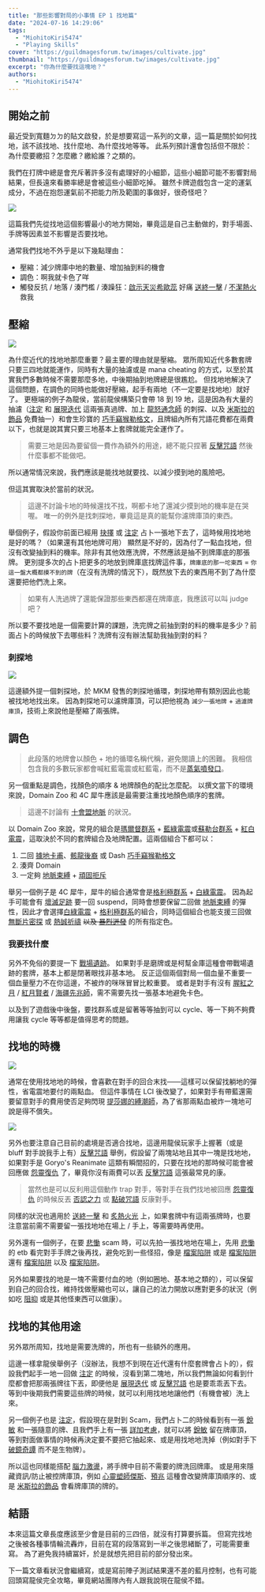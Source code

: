 ```yaml
---
title: "那些影響對局的小事情 EP 1 找地篇"
date: "2024-07-16 14:29:06"
tags:
  - "MiohitoKiri5474"
  - "Playing Skills"
cover: "https://guildmagesforum.tw/images/cultivate.jpg"
thumbnail: "https://guildmagesforum.tw/images/cultivate.jpg"
excerpt: "你為什麼要找這塊地？"
authors:
  - "MiohitoKiri5474"
---
```


## 開始之前

最近受到寬麵ㄉㄉ的貼文啟發，於是想要寫這一系列的文章，這一篇是關於如何找地，該不該找地、找什麼地、為什麼找地等等。
此系列預計還會包括但不限於：為什麼要繳招？怎麼繳？繳給誰？之類的。

我們在打牌中總是會充斥著許多沒有處理好的小細節，這些小細節可能不影響對局結果，但長遠來看勝率總是會被這些小細節吃掉。
雖然卡牌遊戲包含一定的運氣成分，不過在抱怨運氣前不把能力所及範圍的事做好，很奇怪吧？

![](/images/fetch-lands.jpg)

這篇我們先從找地這個影響最小的地方開始，畢竟這是自己主動做的，對手場面、手牌等因素並不影響是否要找地。

通常我們找地不外乎是以下幾點理由：

- 壓縮：減少牌庫中地的數量、增加抽到料的機會
- 調色：啊我就卡色了咩
- 觸發反抗 / 地落 / 湊門檻 / 湊躁狂：[啟示天災希歐蕊](https://scryfall.com/card/dmu/107/sheoldred-the-apocalypse) 好痛 [送終一擊](https://scryfall.com/card/2xm/93/fatal-push) / [不潔熱火](https://scryfall.com/card/otc/182/unholy-heat) 救我

## 壓縮

![](https://guildmagesforum.tw/images/memes/where-is-my-land.jpg)

為什麼近代的找地地那麼重要？最主要的理由就是壓縮。
眾所周知近代多數套牌只要三四地就能運作，同時有大量的抽濾或是 mana cheating 的方式，以至於其實我們多數時候不需要那麼多地，中後期抽到地牌總是很尷尬。
但找地地解決了這個問題，在調色的同時也能做好壓縮，起手有兩地（不一定要是找地地）就好了。
更極端的例子為龍侯，當前龍侯構築只會帶 18 到 19 地，這是因為有大量的抽濾（[注定](https://scryfall.com/card/otc/107/preordain) 和 [展現迭代](https://scryfall.com/card/otc/224/expressive-iteration) 這兩張真過牌、加上 [龍怒通念師](https://scryfall.com/card/mh2/121/dragons-rage-channeler) 的刺探、以及 [米斯拉的飾品](https://scryfall.com/card/2xm/274/mishras-bauble) 免費抽一）和會生珍寶的 [巧手竊猴勒格文](https://scryfall.com/card/mh2/138/ragavan-nimble-pilferer)，且牌組內所有咒語花費都在兩費以下，也就是說其實只要三地基本上套牌就能完全運作了。

> 需要三地是因為要留個一費作為額外的用途，總不能只捏著 [反擊咒語](https://scryfall.com/card/cmm/81/counterspell) 然後什麼事都不能做吧。

所以通常情況來說，我們應該是能找地就要找、以減少摸到地的風險吧。

但這其實取決於當前的狀況。

> 這邊不討論卡地的時候還找不找，啊都卡地了還減少摸到地的機率是在哭喔。
> 唯一的例外是找刺探地，畢竟這是真的能幫你濾牌庫頂的東西。

舉個例子，假設你前面已經用 [抉擇](https://scryfall.com/card/otc/104/opt) 或 [注定](https://scryfall.com/card/otc/107/preordain) 占卜一張地下去了，這時候用找地地是好的嗎？（如果還有其他地牌可用）
顯然是不好的，因為付了一點血找地，但沒有改變抽到料的機率。除非有其他效應洗牌，不然應該是抽不到牌庫底的那張牌。
更別提多次的占卜把更多的地放到牌庫底找牌這件事，`牌庫底的那一坨東西` = `你這一盤大概都摸不到的牌`（在沒有洗牌的情況下），既然放下去的東西用不到了為什麼還要把他們洗上來。

> 如果有人洗過牌了還能保證那些東西都還在牌庫底，我應該可以叫 judge 吧？

所以要不要找地是一個需要計算的課題，洗完牌之前抽到對的料的機率是多少？前面占卜的時候放下去哪些料？洗牌有沒有辦法幫助我抽到對的料？

### 刺探地

![](https://assetsio.gnwcdn.com/mtg-murders-at-karlov-manor-cards-surveil-lands.png?width=1200&height=1200&fit=bounds&quality=70&format=jpg&auto=webp)

這邊額外提一個刺探地，於 MKM 發售的刺探地循環，刺探地帶有類別因此也能被找地地找出來。
因為刺探地可以濾牌庫頂，可以把他視為 `減少一張地牌` + `過濾牌庫頂`，技術上來說他是壓縮了兩張牌。

## 調色

> 此段落的地牌會以顏色 + 地的循環名稱代稱，避免閱讀上的困難。
> 我相信包含我的多數玩家都會喊紅藍電震或紅藍電，而不是[蒸氣噴發口](https://scryfall.com/card/rvr/288/steam-vents)。

另一個重點是調色，找顏色的順序 & 地牌顏色的配比怎麼配。
以撰文當下的環境來說，Domain Zoo 和 4C 犀牛應該是最需要注重找地顏色順序的套牌。

> 這邊不討論有 [十會盟地脈](https://scryfall.com/card/mkm/217/leyline-of-the-guildpact) 的狀況。

以 Domain Zoo 來說，常見的組合是[瑪爾督群系](https://scryfall.com/card/iko/253/savai-triome) + [藍綠電震](https://scryfall.com/card/rvr/275/breeding-pool)或[蘇勒台群系](https://scryfall.com/card/iko/259/zagoth-triome) + [紅白電震](https://scryfall.com/card/rvr/285/sacred-foundry)，這取決於不同的套牌組合及地牌配置。這兩個組合下都可以：

1. 二回 [據地卡甫](https://scryfall.com/card/mh2/216/territorial-kavu)、[骸龍後裔](https://scryfall.com/card/mh2/234/scion-of-draco) 或 Dash [巧手竊猴勒格文](https://scryfall.com/card/mh2/138/ragavan-nimble-pilferer)
2. 湊齊 Domain
3. 一定夠 [地脈束縛](https://scryfall.com/card/dmu/24/leyline-binding) + [頑固拒斥](https://scryfall.com/card/ktk/56/stubborn-denial)

舉另一個例子是 4C 犀牛，犀牛的組合通常會是[格利極群系](https://scryfall.com/card/snc/260/xanders-lounge) + [白綠電震](https://scryfall.com/card/rvr/290/temple-garden)。
因為起手可能會有 [壞滅足跡](https://scryfall.com/card/mh1/160/crashing-footfalls) 要一回 suspend，同時會想要保留二回做 [地脈束縛](https://scryfall.com/card/dmu/24/leyline-binding) 的彈性，因此才會選擇[白綠電震](https://scryfall.com/card/rvr/290/temple-garden) + [格利極群系](https://scryfall.com/card/snc/260/xanders-lounge)的組合，同時這個組合也能支援三回做 [無斷片密探](https://scryfall.com/card/mh2/292/shardless-agent) 或 [熱誠祈禱](https://scryfall.com/card/arb/1/ardent-plea) ~~以及 [暴烈迸發](https://scryfall.com/card/arb/63/violent-outburst)~~ 的所有指定色。

### 我要找什麼

另外不免俗的要提一下 [戰場遺跡](https://scryfall.com/card/moc/400/field-of-ruin)。
如果對手是磨牌或是柯幫金庫這種會帶戰場遺跡的套牌，基本上都是閉著眼找非基本地。
反正這個兩個對局一個血量不重要一個血量壓力不在你這邊，不被炸的咪咪冒冒比較重要。
或者是對手有沒有 [腥紅之月](https://scryfall.com/card/2xm/118/blood-moon) / [紅月賢者](https://scryfall.com/card/tsr/175/magus-of-the-moon) / [海疆先兆師](https://scryfall.com/card/mh3/63/harbinger-of-the-seas)，需不需要先找一張基本地避免卡色。

以及到了遊戲後中後盤，要找群系或是留著等等抽到可以 cycle、等一下夠不夠費用讓我 cycle 等等都是值得思考的問題。

## 找地的時機

![](https://guildmagesforum.tw/images/memes/tishanas-tidebinder-is-stone-rain.png)

通常在使用找地地的時候，會喜歡在對手的回合末找——這樣可以保留找躺地的彈性，省電震地要付的兩點血。
但這件事情在 LCI 後改變了，如果對手有帶藍還需要留意對手的費用使否足夠閃現 [提莎娜的縛潮師](https://scryfall.com/card/lci/81/tishanas-tidebinder)，為了省那兩點血被炸一塊地可說是得不償失。

![](https://guildmagesforum.tw/images/memes/counterspell-meme.jpg)

另外也要注意自己目前的處境是否適合找地，這邊用龍侯玩家手上握著（或是 bluff 對手說我手上有）[反擊咒語](https://scryfall.com/card/cmm/81/counterspell) 舉例，假設留了兩塊站地且其中一塊是找地地，如果對手是 Goryo's Reanimate 這類有瞬間招的，只要在找地的那時候可能會被回應做 [怨靈復仇](https://scryfall.com/card/uma/99/goryos-vengeance) 了，畢竟你沒有兩費可以丟 [反擊咒語](https://scryfall.com/card/cmm/81/counterspell) 這張最常見的康。

> 當然也是可以反利用這個動作 trap 對手，等對手在我們找地被回應 [怨靈復仇](https://scryfall.com/card/uma/99/goryos-vengeance) 的時候反丟 [否認之力](https://scryfall.com/card/2x2/50/force-of-negation) 或 [點破咒語](https://scryfall.com/card/2x2/63/spell-pierce) 反康對手。

同樣的狀況也適用於 [送終一擊](https://scryfall.com/card/2xm/93/fatal-push) 和 [炙熱火光](https://scryfall.com/card/wwk/90/searing-blaze) 上，如果套牌中有這兩張牌時，也要注意當前需不需要留一張找地地在場上 / 手上，等需要時再使用。

另外還有一個例子，在要 [悲慟](https://scryfall.com/card/mh2/87/grief) scam 時，可以先拍一張找地地在場上，先用 [悲慟](https://scryfall.com/card/mh2/87/grief) 的 etb 看完對手手牌之後再找，避免吃到一些怪招，像是 [檔案陷阱](https://scryfall.com/card/zen/41/archive-trap) 或是 [檔案陷阱](https://scryfall.com/card/zen/41/archive-trap) 還有 [檔案陷阱](https://scryfall.com/card/zen/41/archive-trap) 以及 [檔案陷阱](https://scryfall.com/card/zen/41/archive-trap)。

另外如果要找的地是一塊不需要付血的地（例如圈地、基本地之類的），可以保留到自己的回合找，維持找做壓縮也可以，讓自己的法力開放以應對更多的狀況（例如吃 [阻抑](https://scryfall.com/card/cns/108/stifle) 或是其他怪東西可以做康）。

## 找地的其他用途

另外眾所周知，找地是需要洗牌的，所也有一些額外的應用。

這邊一樣拿龍侯舉例子（沒辦法，我想不到現在近代還有什麼套牌會占卜的），假設我們起手一地一回做 [注定](https://scryfall.com/card/otc/107/preordain) 的時候，沒看到第二塊地，所以我們無論如何看到什麼都會把那兩張牌往下丟，即便他是 [展現迭代](https://scryfall.com/card/otc/224/expressive-iteration) 或 [反擊咒語](https://scryfall.com/card/cmm/81/counterspell) 也是要乖乖丟下去。
等到中後期我們需要這些牌的時候，就可以利用找地地讓他們（有機會被）洗上來。

另一個例子也是 [注定](https://scryfall.com/card/otc/107/preordain)，假設現在是對到 Scam，我們占卜二的時候看到有一張 [銳敏](https://scryfall.com/card/mh2/67/subtlety) 和一張隨意的牌、且我們手上有一張 [詳加考慮](https://scryfall.com/card/clu/84/consider)，就可以將 [銳敏](https://scryfall.com/card/mh2/67/subtlety) 留在牌庫頂，等到對面做事情的時候再決定要不要把它抽起來、或是用找地地洗掉（例如對手下 [破鏡奇譚](https://scryfall.com/card/neo/141/fable-of-the-mirror-breaker-reflection-of-kiki-jiki) 而不是生物牌）。

所以這也同樣能搭配 [腦力激盪](https://scryfall.com/card/mkc/96/brainstorm)，將手牌中目前不需要的牌洗回牌庫。
或是用來隱藏資訊/防止被控牌庫頂，例如 [心靈塑師傑斯](https://scryfall.com/card/2xm/56/jace-the-mind-sculptor)、[預兆](https://scryfall.com/card/c18/97/portent) 這種會改變牌庫頂順序的、或是 [米斯拉的飾品](https://scryfall.com/card/2xm/274/mishras-bauble) 會看牌庫頂的牌的。

## 結語

本來這篇文章長度應該至少會是目前的三四倍，就沒有打算要拆篇。
但寫完找地之後被各種事情輪流轟炸，目前在寫的段落寫到一半之後思緒斷了，可能需要重寫。
為了避免我持續冨奸，於是就想先把目前的部分發出來。

下一篇文章看狀況會繼續寫，或是寫前陣子測試結果還不差的藍月控制，也有可能回頭寫龍侯完全攻略，畢竟網站團隊內有人跟我說現在龍侯不錯。
